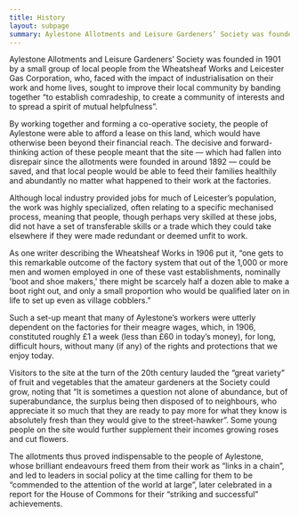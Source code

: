 ```yaml
---
title: History
layout: subpage
summary: Aylestone Allotments and Leisure Gardeners’ Society was founded in 1901 by a small group of local people from the Wheatsheaf Works and Leicester Gas Corporation.
---
```


Aylestone Allotments and Leisure Gardeners’ Society was founded in 1901 by a small group of local people from the Wheatsheaf Works and Leicester Gas Corporation, who, faced with the impact of industrialisation on their work and home lives, sought to improve their local community by banding together “to establish comradeship, to create a community of interests and to spread a spirit of mutual helpfulness”. 

By working together and forming a co-operative society, the people of Aylestone were able to afford a lease on this land, which would have otherwise been beyond their financial reach. The decisive and forward-thinking action of these people meant that the site — which had fallen into disrepair since the allotments were founded in around 1892 — could be saved, and that local people would be able to feed their families healthily and abundantly no matter what happened to their work at the factories.

Although local industry provided jobs for much of Leicester’s population, the work was highly specialized, often relating to a specific mechanised process, meaning that people, though perhaps very skilled at these jobs, did not have a set of transferable skills or a trade which they could take elsewhere if they were made redundant or deemed unfit to work. 

As one writer describing the Wheatsheaf Works in 1906 put it, “one gets to this remarkable outcome of the factory system that out of the 1,000 or more men and women employed in one of these vast establishments, nominally 'boot and shoe makers,' there might be scarcely half a dozen able to make a boot right out, and only a small proportion who would be qualified later on in life to set up even as village cobblers.”

Such a set-up meant that many of Aylestone’s workers were utterly dependent on the factories for their meagre wages, which, in 1906, constituted roughly £1 a week (less than £60 in today’s money), for long, difficult hours, without many (if any) of the rights and protections that we enjoy today.

Visitors to the site at the turn of the 20th century lauded the “great variety” of fruit and vegetables that the amateur gardeners at the Society could grow, noting that “It is sometimes a question not alone of abundance, but of superabundance, the surplus being then disposed of to neighbours, who appreciate it so much that they are ready to pay more for what they know is absolutely fresh than they would give to the street-hawker”. Some young people on the site would further supplement their incomes growing roses and cut flowers. 

The allotments thus proved indispensable to the people of Aylestone, whose brilliant endeavours freed them from their work as “links in a chain”, and led to leaders in social policy at the time calling for them to be “commended to the attention of the world at large”, later celebrated in a report for the House of Commons for their “striking and successful” achievements. 